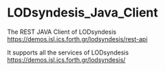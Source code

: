 # LODsyndesis_Java_Client

The REST JAVA Client of LODsyndesis https://demos.isl.ics.forth.gr/lodsyndesis/rest-api

It supports all the services of LODsyndesis https://demos.isl.ics.forth.gr/lodsyndesis/
